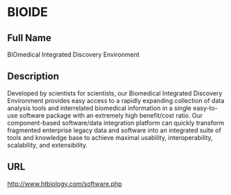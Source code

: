 # BIOIDE

## Full Name
BIOmedical Integrated Discovery Environment

## Description
Developed by scientists for scientists, our Biomedical Integrated Discovery Environment provides easy access to a rapidly expanding collection of data analysis tools and interrelated biomedical information in a single easy-to-use software package with an extremely high benefit/cost ratio. Our component-based software/data integration platform can quickly transform fragmented enterprise legacy data and software into an integrated suite of tools and knowledge base to achieve maximal usability, interoperability, scalability, and extensibility.

## URL
http://www.htbiology.com/software.php